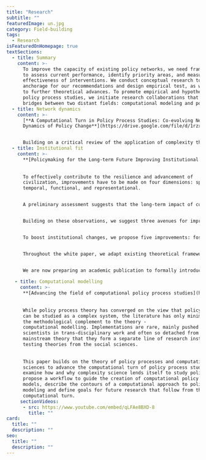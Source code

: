 ```yaml
---
title: "Research"
subtitle: ""
featuredImage: un.jpg
category: Field-building
tags:
  - Research
isFeaturedOnHomepage: true
textSections:
  - title: Summary
    content: >-
      To improve the capacity of existing policy networks, we need frameworks
      to assess current performance, identify priority areas, and measure the
      effectiveness of interventions. We conduct conceptual research to provide
      anchorage for our recommendations and design empirical test, as well as 
      to further theoretical advances. To promote empirical and hypothesis-driven 
      policy process studies, we initiate research collaborations that build 
      bridges between two distant fields: computational modeling and policy process studies.
  - title: Network dynamics
    content: >-
      [**A Computational Turn in Policy Process Studies: Co-evolving Network
      Dynamics of Policy Change**](https://drive.google.com/file/d/1rzxTj_ZGI27sRALHviiZblfE89Z6naJH/view)


      Building on a critical review of the application of complexity theory to policy process studies, we present and implement a baseline model of policy processes using the logic of co-evolving networks. Our model suggests that an actors’ influence depends on their environment and on exogenous events facilitating dialogue and consensus-building. Our results validate previous opinion dynamics models and generate novel patterns. Our discussion provides ground for further research and outlines the path for the field to achieve a computational turn.
  - title: Institutional fit
    content: >-
      **[Policymaking for the Long-term Future Improving Institutional Fit](https://drive.google.com/file/d/1Fl11Q_hiRIT8F9PC7FieTEr0wiiyJaxi/view).**
      
      
      To effectively contribute to the resilience and advancement of
      civilization, improvements have to be made on four dimensions: spatial,
      temporal, functional, and representational.


      A preliminary assessment suggests that the long-term impact of current policymaking institutions is, despite noteworthy contemporary achievements, limited by several factors: fragile and relatively underdeveloped means of global coordination; a lack of preparedness to anticipate, prevent or recover from potential global catastrophes; siloed structures incapable of coping with cross-cutting challenges; pervasive short-termism leading to negligence of future generations; and underdeveloped capacities for policy learning. 


      Building on these observations, we suggest three avenues for improving long-term institutional fit: representing future generations; embedding into policy agendas the prevention of global catastrophic risks, as well as the recovery and learning from inevitable shocks; and shifting popular narratives to focus on the creation of transgenerational global public goods and adaptive capabilities. 


      To boost institutional changes, we propose five improvements: fostering moral reflection; training systems thinking; improving the science-policy interface; training decision-making under uncertainty; and facilitating group deliberation. 


      Throughout the white paper, we adapt existing theoretical frameworks from systems, political, and decision science and synthesize relevant evidence. We aim to inspire future scholarship and equip policy practitioners with an overview of how to transform policymaking for the long term.


      We are now preparing an academic publication to formally introduce the concept into the literature
 
   - title: Computational modelling
     content: >-
      **[Advancing the field of computational policy process studies](https://www.researchgate.net/publication/351114474_Computational_Policy_Process_Studies)** 
      
      
      While policy process theory has converged on the view that policymaking 
      can be studied as a complex system, the literature has only minimally used
      the methodological complement to the theory - 
      computational modelling. Implementations are rare, mainly pushed by computer
      scientists in trans-disciplinary work and often so detached from
      mainstream theory that they form a separate line of research instead of
      testing theories from the social sciences.
      
      
      This paper builds on the theory of policy processes and computational 
      sciences to advance the computational turn of policy process studies. We 
      examine how and why complexity science lends itself to study policymaking, 
      propose a workflow to guide the creation of computational policy process 
      models, describe the contours of a computational approach to policy process 
      modeling and define goals for future research that follow from this 
      computational turn.
     sectionVideos:
      - src: https://www.youtube.com/embed/qLFAe8BXD-8
        title: ""
card:
  title: ""
  description: ""
seo:
  title: ""
  description: ""
---
```

